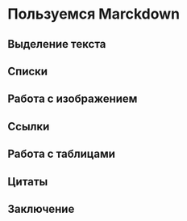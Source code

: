 # Пользуемся Marckdown

## Выделение текста

## Списки

## Работа с изображением

## Ссылки

## Работа с таблицами

## Цитаты

## Заключение